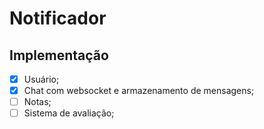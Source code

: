 # Notificador

## Implementação
 - [X] Usuário;
 - [X] Chat com websocket e armazenamento de mensagens;
 - [ ] Notas;
 - [ ] Sistema de avaliação;
